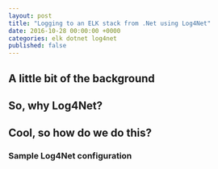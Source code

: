 ```yaml
---
layout: post
title: "Logging to an ELK stack from .Net using Log4Net"
date: 2016-10-28 00:00:00 +0000
categories: elk dotnet log4net
published: false
---
```


## A little bit of the background

## So, why Log4Net?

## Cool, so how do we do this?

### Sample Log4Net configuration
